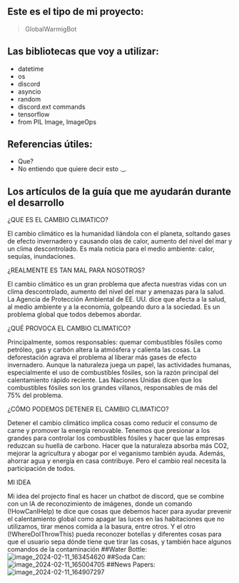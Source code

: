 ## Este es el tipo de mi proyecto:
> GlobalWarmigBot

## Las bibliotecas que voy a utilizar:
- datetime
- os
- discord
- asyncio
- random
- discord.ext commands
- tensorflow
- from PIL Image, ImageOps

## Referencias útiles:
- Que?
- No entiendo que quiere decir esto ._.

## Los artículos de la guía que me ayudarán durante el desarrollo

¿QUE ES EL CAMBIO CLIMATICO?

El cambio climático es la humanidad liándola con el planeta,
soltando gases de efecto invernadero y causando olas de calor,
aumento del nivel del mar y un clima descontrolado.
Es mala noticia para el medio ambiente: calor, sequías, inundaciones.

¿REALMENTE ES TAN MAL PARA NOSOTROS?

El cambio climático es un gran problema
que afecta nuestras vidas con un clima descontrolado, aumento del nivel del mar
y amenazas para la salud. La Agencia de Protección Ambiental de EE. UU. dice que
afecta a la salud, al medio ambiente y a la economía, golpeando duro a la sociedad.
Es un problema global que todos debemos abordar.

¿QUÉ PROVOCA EL CAMBIO CLIMATICO? 

Principalmente, somos responsables: quemar combustibles fósiles como
petróleo, gas y carbón altera la atmósfera y calienta las cosas. La
deforestación agrava el problema al liberar más gases de efecto invernadero.
Aunque la naturaleza juega un papel, las actividades humanas, especialmente el
uso de combustibles fósiles, son la razón principal del calentamiento rápido reciente.
Las Naciones Unidas dicen que los combustibles fósiles son los grandes
villanos, responsables de más del 75% del problema.

¿CÓMO PODEMOS DETENER EL CAMBIO CLIMATICO?

Detener el cambio climático implica cosas como reducir
el consumo de carne y promover la energía renovable. Tenemos que presionar
a los grandes para controlar los combustibles fósiles y hacer que las empresas
reduzcan su huella de carbono. Hacer que la naturaleza absorba más CO2,
mejorar la agricultura y abogar por el veganismo también ayuda. Además,
ahorrar agua y energía en casa contribuye. Pero el cambio real
necesita la participación de todos.

MI IDEA

Mi idea del projecto final es hacer un chatbot de discord, que se combine con un IA
de reconozimiento de imágenes, donde un comando (!HowCanIHelp) te dice que cosas que debemos
hacer para ayudar prevenir el calentamiento global como apagar las luces en las
habitaciones que no utilizamos, tirar menos comida a la basura, entre otros.
Y el otro (!WhereDoIThrowThis) pueda reconozer botellas y diferentes cosas para que el usuario
sepa dónde tiene que tirar las cosas, y también hace algunos comandos de la contaminación
##Water Bottle:
![image_2024-02-11_163454620](https://github.com/Vortexfnf/Final_Project_Kodland_CtC/assets/126605643/f2f741ce-b368-4c9f-a28c-391186f1a9e7)
##Soda Can:
![image_2024-02-11_165004705](https://github.com/Vortexfnf/Final_Project_Kodland_CtC/assets/126605643/df311e0a-9ede-4884-bf5e-771f0523aa9f)
##News Papers:
![image_2024-02-11_164907297](https://github.com/Vortexfnf/Final_Project_Kodland_CtC/assets/126605643/55ec3db4-50b1-45fe-a6ae-b632338714be)


